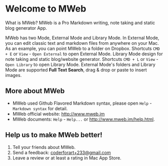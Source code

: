 # Welcome to MWeb

What is MWeb? MWeb is a Pro Markdown writing, note taking and static blog generator App.

MWeb has two Mode, External Mode and Library Mode. 
In External Mode, you can edit classic text and markdown files from anywhere on your Mac. As an example, you can point MWeb to a folder on Dropbox. Shortcuts `CMD + E` or `View` - `Open External` to open External Mode.
Library Mode design for note taking and static blog/website generator. Shortcuts `CMD + L` or `View` - `Open Library` to open Library Mode. 
External Mode's folders and Library Mode are supported **Full Text Search**, drag & drop or paste to insert images.

## More about MWeb

* MWeb used Github Flavored Markdown syntax, please open `Help` - `Markdown syntax` for detail.
* MWeb official website: <http://www.mweb.im>
* MWeb documents: `Help` - `Help...` or <http://www.mweb.im/help.html>.

## Help us to make MWeb better!

1. Tell your friends about MWeb.
2. Send a feedback: <coderforart+233@gmail.com>
3. Leave a review or at least a rating in Mac App Store.


